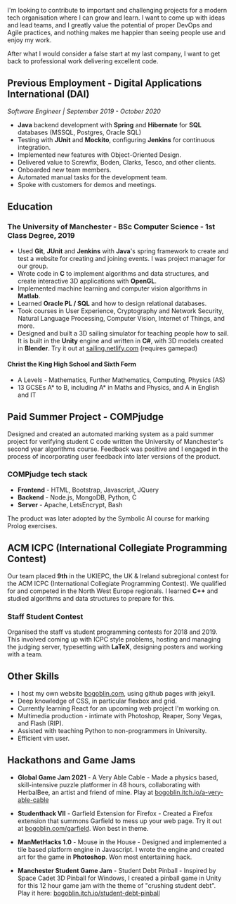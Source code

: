 I'm looking to contribute to important and challenging projects for a
modern tech organisation where I can grow and learn. I want to come up
with ideas and lead teams, and I greatly value the potential of proper
DevOps and Agile practices, and nothing makes me happier than seeing
people use and enjoy my work.

After what I would consider a false start at my last company, I want to
get back to professional work delivering excellent code.

## Previous Employment - Digital Applications International (DAI)
*Software Engineer | September 2019 - October 2020*

-   **Java** backend development with **Spring** and **Hibernate** for **SQL** databases (MSSQL, Postgres, Oracle SQL)
-   Testing with **JUnit** and **Mockito**, configuring **Jenkins** for continuous integration.
-   Implemented new features with Object-Oriented Design.
-   Delivered value to Screwfix, Boden, Clarks, Tesco, and other clients.
-   Onboarded new team members.
-   Automated manual tasks for the development team.
-   Spoke with customers for demos and meetings.

## Education

### The University of Manchester - BSc Computer Science - 1st Class Degree, 2019

-   Used **Git**, **JUnit** and **Jenkins** with **Java**'s spring
    framework to create and test a website for creating and joining
    events. I was project manager for our group.
-   Wrote code in **C** to implement algorithms and data structures, and
    create interactive 3D applications with **OpenGL**.
-   Implemented machine learning and computer vision algorithms in
    **Matlab**.
-   Learned **Oracle PL / SQL** and how to design relational databases.
-   Took courses in User Experience, Cryptography and Network Security,
    Natural Language Processing, Computer Vision, Internet of Things,
    and more.
-   Designed and built a 3D sailing simulator for teaching people how to
sail. It is built in the **Unity** engine and written in **C#**, with 3D
models created in **Blender**. Try it out at
[sailing.netlify.com](https://sailing.netlify.com) (requires gamepad)

#### Christ the King High School and Sixth Form

-   A Levels - Mathematics, Further Mathematics, Computing, Physics (AS)
-   13 GCSEs A\* to B, including A\* in Maths and Physics, and A in
    English and IT

## Paid Summer Project - COMPjudge

Designed and created an automated marking system as a paid summer
project for verifying student C code written
the University of Manchester's second year algorithms
course.
Feedback was positive and I engaged in the process of incorporating
user feedback into later versions of the product.

### COMPjudge tech stack

-   **Frontend** - HTML, Bootstrap, Javascript, JQuery
-   **Backend** - Node.js, MongoDB, Python, C
-   **Server** - Apache, LetsEncrypt, Bash

The product was later adopted by the Symbolic AI course for marking
Prolog exercises.



## ACM ICPC (International Collegiate Programming Contest)

Our team placed **9th** in the UKIEPC, the UK & Ireland subregional
contest for the ACM ICPC (International Collegiate Programming Contest).
We qualified for and competed in the North West Europe regionals. I
learned **C++** and studied algorithms and data structures to prepare
for this.

### Staff Student Contest

Organised the staff vs student programming contests for 2018 and 2019.
This involved coming up with ICPC style problems, hosting and managing
the judging server, typesetting with **LaTeX**, designing posters and
working with a team.

## Other Skills

-   I host my own website [bogoblin.com](https://bogoblin.com), using github pages with jekyll.
-   Deep knowledge of CSS, in particular flexbox and grid.
-   Currently learning React for an upcoming web project I'm working on.
-   Multimedia production - intimate with Photoshop, Reaper, Sony Vegas, and Flash (RIP).
-   Assisted with teaching Python to non-programmers in University.
-   Efficient vim user.

## Hackathons and Game Jams

- **Global Game Jam 2021** - A Very Able Cable - Made a physics based, skill-intensive puzzle platformer in 48
hours, collaborating with HerbalBee, an artist and friend of
mine. Play at [bogoblin.itch.io/a-very-able-cable](https://bogoblin.itch.io/a-very-able-cable)

- **Studenthack VII** - Garfield Extension for Firefox - Created a Firefox extension that summons Garfield to mess up your web
page. Try it out at
[bogoblin.com/garfield](https://bogoblin.com/garfield). Won best in theme.

- **ManMetHacks 1.0** - Mouse in the House - Designed and implemented a tile based platform engine in Javascript. I
wrote the engine and created art for the game in **Photoshop**. Won most
entertaining hack.

- **Manchester Student Game Jam** - Student Debt Pinball - Inspired by Space Cadet 3D Pinball for Windows, I created a pinball game
in Unity for this 12 hour game jam with the theme of \"crushing student
debt\". Play it here:
[bogoblin.itch.io/student-debt-pinball](https://bogoblin.itch.io/student-debt-pinball)
